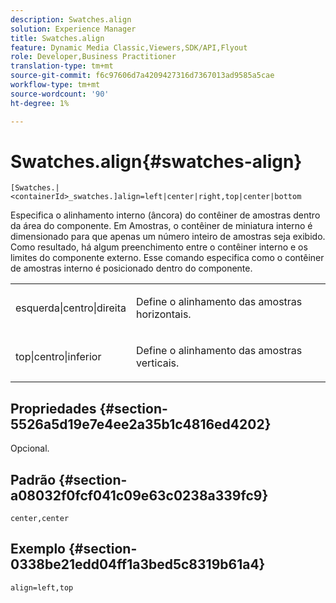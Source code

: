 ```yaml
---
description: Swatches.align
solution: Experience Manager
title: Swatches.align
feature: Dynamic Media Classic,Viewers,SDK/API,Flyout
role: Developer,Business Practitioner
translation-type: tm+mt
source-git-commit: f6c97606d7a4209427316d7367013ad9585a5cae
workflow-type: tm+mt
source-wordcount: '90'
ht-degree: 1%

---
```



# Swatches.align{#swatches-align}

`[Swatches.|<containerId>_swatches.]align=left|center|right,top|center|bottom`

Especifica o alinhamento interno (âncora) do contêiner de amostras dentro da área do componente. Em Amostras, o contêiner de miniatura interno é dimensionado para que apenas um número inteiro de amostras seja exibido. Como resultado, há algum preenchimento entre o contêiner interno e os limites do componente externo. Esse comando especifica como o contêiner de amostras interno é posicionado dentro do componente.

<table id="table_33CC037517964DA89EE0C005BB6B32BB"> 
 <tbody> 
  <tr> 
   <td colname="col1"> <p><span class="codeph"> esquerda|centro|direita</span> </p> </td> 
   <td colname="col2"> <p> Define o alinhamento das amostras horizontais. </p> </td> 
  </tr> 
  <tr> 
   <td colname="col1"> <p><span class="codeph"> top|centro|inferior</span> </p> </td> 
   <td colname="col2"> <p> Define o alinhamento das amostras verticais. </p> </td> 
  </tr> 
 </tbody> 
</table>

## Propriedades {#section-5526a5d19e7e4ee2a35b1c4816ed4202}

Opcional.

## Padrão {#section-a08032f0fcf041c09e63c0238a339fc9}

`center,center`

## Exemplo {#section-0338be21edd04ff1a3bed5c8319b61a4}

`align=left,top`
